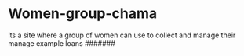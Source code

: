 # Women-group-chama
its a site where a group of women can use to collect and manage their manage example loans
#######
